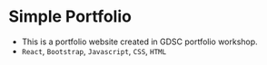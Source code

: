 # Simple Portfolio
- This is a portfolio website created in GDSC portfolio workshop.
- `React`, `Bootstrap`, `Javascript`, `CSS`, `HTML`